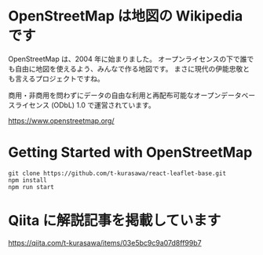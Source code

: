 # OpenStreetMap は地図の Wikipedia です

OpenStreetMap は、2004 年に始まりました。
オープンライセンスの下で誰でも自由に地図を使えるよう、みんなで作る地図です。
まさに現代の伊能忠敬とも言えるプロジェクトですね。

商用・非商用を問わずにデータの自由な利用と再配布可能なオープンデータベースライセンス (ODbL) 1.0 で運営されています。

https://www.openstreetmap.org/

# Getting Started with OpenStreetMap

```
git clone https://github.com/t-kurasawa/react-leaflet-base.git
npm install
npm run start
```

# Qiita に解説記事を掲載しています

https://qiita.com/t-kurasawa/items/03e5bc9c9a07d8ff99b7
